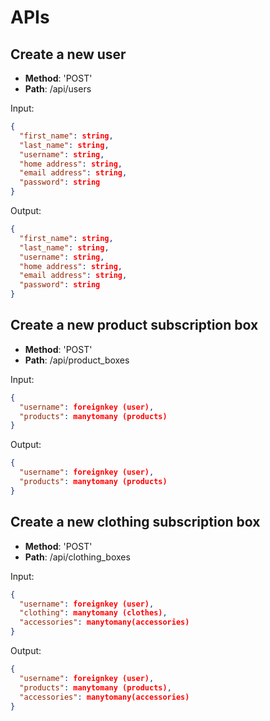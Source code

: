 # APIs

## Create a new user

* **Method**: 'POST'
* **Path**: /api/users

Input:

```json
{
  "first_name": string,
  "last_name": string,
  "username": string,
  "home address": string,
  "email address": string,
  "password": string
}
```

Output:

```json
{
  "first_name": string,
  "last_name": string,
  "username": string,
  "home address": string,
  "email address": string,
  "password": string
}
```

## Create a new product subscription box

* **Method**: 'POST'
* **Path**: /api/product_boxes

Input:

```json
{
  "username": foreignkey (user),
  "products": manytomany (products)
}
```

Output:

```json
{
  "username": foreignkey (user),
  "products": manytomany (products)
}
```

## Create a new clothing subscription box

* **Method**: 'POST'
* **Path**: /api/clothing_boxes

Input:

```json
{
  "username": foreignkey (user),
  "clothing": manytomany (clothes),
  "accessories": manytomany(accessories)
}
```

Output:

```json
{
  "username": foreignkey (user),
  "products": manytomany (products),
  "accessories": manytomany(accessories)
}
```